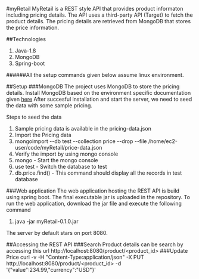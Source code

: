 #myRetail
MyRetail is a REST style API that provides product informaton including pricing details. The API uses a third-party API (Target) to fetch the product details. The pricing details are retrieved from MongoDB that stores the price information.

##Technologies
1. Java-1.8
2. MongoDB
3. Spring-boot

######All the setup commands given below assume linux environment.

##Setup
###MongoDB
The project uses MongoDB to store the pricing details.
Install MongoDB based on the environment specific documentation given [here](https://www.mongodb.com/download-center)
After succesful installation and start the server, we need to seed the data with some sample pricing.

Steps to seed the data

1. Sample pricing data is available in the pricing-data.json
2. Import the Pricing data
  1. mongoimport --db test --collection price --drop --file /home/ec2-user/code/myRetail/price-data.json
3. Verify the import by using mongo console
  1. mongo - Start the mongo console
  2. use test - Switch the database to test
  3. db.price.find() - This command should display all the records in test database

###Web application
The web application hosting the REST API is build using spring boot. The final executable jar is uploaded in the repository.
To run the web application, download the jar file and execute the following command

1. java -jar myRetail-0.1.0.jar  

The server by default stars on port 8080.
 
##Accessing the REST API
###Search
Product details can be search by accessing this url
http://localhost:8080/product/<product_id>
###Update Price
curl -v -H "Content-Type:application/json" -X PUT http://localhost:8080/product/<product_id> -d '{"value":234.99,"currency":"USD"}'
 
